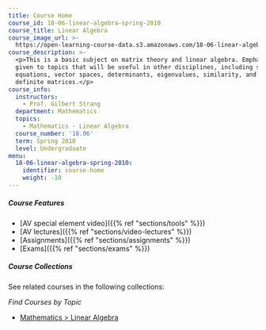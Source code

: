 ```yaml
---
title: Course Home
course_id: 18-06-linear-algebra-spring-2010
course_title: Linear Algebra
course_image_url: >-
  https://open-learning-course-data.s3.amazonaws.com/18-06-linear-algebra-spring-2010/862a5bbedf159572528b0f0766d1e611_18-06s10.jpg
course_description: >-
  <p>This is a basic subject on matrix theory and linear algebra. Emphasis is
  given to topics that will be useful in other disciplines, including systems of
  equations, vector spaces, determinants, eigenvalues, similarity, and positive
  definite matrices.</p>
course_info:
  instructors:
    - Prof. Gilbert Strang
  department: Mathematics
  topics:
    - Mathematics - Linear Algebra
  course_number: '18.06'
  term: Spring 2010
  level: Undergraduate
menu:
  18-06-linear-algebra-spring-2010:
    identifier: course-home
    weight: -10
---
```


##### Course Features

* [AV special element video]({{% ref "sections/tools" %}})
* [AV lectures]({{% ref "sections/video-lectures" %}})
* [Assignments]({{% ref "sections/assignments" %}})
* [Exams]({{% ref "sections/exams" %}})

##### Course Collections

See related courses in the following collections:

_Find Courses by Topic_

* [Mathematics > Linear Algebra](#)
